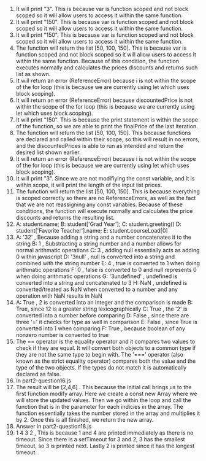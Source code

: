 1. It will print "3". This is because var is function scoped and not block scoped so it will allow users to access it within the same function. 
2. It will print "150". This is because var is function scoped and not block scoped so it will allow users to access it within the same function. 
3. It will print "150". This is because var is function scoped and not block scoped so it will allow users to access it within the same function. 
4. The function will return the list [50, 100, 150]. This is because var is function scoped and not block scoped so it will allow users to access it within the same function. Because of this condition, the function executes normally and calculates the prices discounts and returns such list as shown. 
5. It will return an error (ReferenceError) because i is not within the scope of the for loop (this is because we are currently using let which uses block scoping).
6.  It will return an error (ReferenceError) because discountedPrice is not within the scope of the for loop (this is because we are currently using let which uses block scoping).
7. It will print "150". This is because the print statement is within the scope of the function, so we are able to print the finalPrice of the last iteration. 
8. The function will return the list [50, 100, 150]. This because functions are declared and called within their scope, so this will result in no errors, and the discountedPrices is able to run as intended and return the desired list shown earlier. 
9. It will return an error (ReferenceError) because i is not within the scope of the for loop (this is because we are currently using let which uses block scoping).
10. It will print "3". Since we are not modifiying the const variable, and it is within scope, it will print the length of the input list prices.
11. The function will return the list [50, 100, 150]. This is because everything is scoped correctly so there are no ReferenceErrors, as well as the fact that we are not reassigning any const variables. Because of these conditions, the function will execute normally and calculates the price discounts and returns the resulting list. 
12. A: student.name; 
    B: student['Grad Year']; 
    C: student.greeting() 
    D: student['Favorite Teacher'].name; 
    E: student.courseLoad[0]
13. A: '32' , Because adding a string and a number concatenates it to the string
    B: 1 , Substracting a string number and a number allows for normal arithmatic operations
    C: 3 , adding null essentially acts as adding 0 within javascript
    D: '3null' , null is converted into a string and combined with the string number
    E: 4 , true is converted to 1 when doing arithmatic operations
    F: 0 , false is converted to 0 and null represents 0 when doing arithmatic operations
    G: '3undefined' , undefined is converted into a string and concatenated to 3
    H: NaN , undefined is converted/treated as NaN when converted to a number and any operation with NaN results in NaN
14. A: True , 2 is converted into an integer and the comparison is made
    B: True, since 12 is a greater string lexicographically
    C: True , the '2' is converted into a number before comparing
    D: False , since there are three '=' it checks for type as well in comparison
    E: False , since True is converted into 1 when comparing
    F: True , because boolean of any nonzero number is converted to true
15. The == operator is the equality operator and it compares two values to check if they are equal. It will convert both objects to a common type if they are not the same type to begin with. The '===' operator (also known as the strict equality operator) compares both the value and the type of the two objects. If the types do not match it is automatically declared as false. 
16. In part2-question16.js
17. The result will be [2,4,6] . This because the initial call brings us to the first function modify array. Here we create a const new Array where we will store the updated values. Then we go within the loop and call the function that is in the parameter for each indicies in the array. The function essentially takes the number stored in the array and multiplies it by 2. Once this is all finished, we return the new array. 
18. Answer in part2-question18.js
19. 1 4 3 2 , This is because 1 and 4 are printed immediately as there is no timeout. Since there is a setTimeout for 3 and 2, 3 has the smallest timeout, so 3 is printed next. Lastly 2 is printed since it has the longest timeout.
    